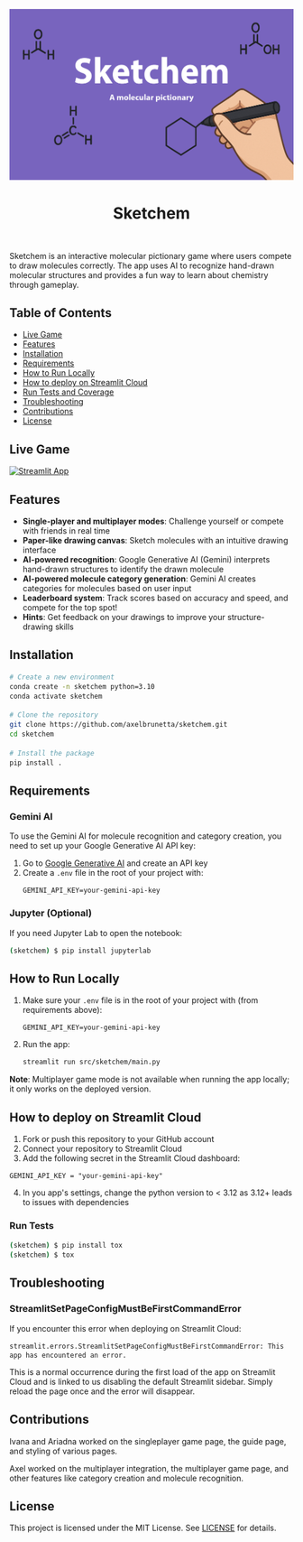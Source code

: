 ![Project Logo](assets/banner.png)

<h1 align="center">
Sketchem
</h1>

<br>


Sketchem is an interactive molecular pictionary game where users compete to draw molecules correctly. The app uses AI to recognize hand-drawn molecular structures and provides a fun way to learn about chemistry through gameplay.

## Table of Contents

- [Live Game](#Live-game)
- [Features](#Features)
- [Installation](#Installation)
- [Requirements](#Requirements)
- [How to Run Locally](#How-to-Run-Locally)
- [How to deploy on Streamlit Cloud](#How-to-deploy-on-Streamlit-Cloud)
- [Run Tests and Coverage](#Run-Tests-and-Coverage)
- [Troubleshooting](#Troubleshooting)
- [Contributions](#Contributions)
- [License](#License)

## Live Game

[![Streamlit App](https://static.streamlit.io/badges/streamlit_badge_black_white.svg)](https://sketchem.streamlit.app)

## Features

- **Single-player and multiplayer modes**: Challenge yourself or compete with friends in real time
- **Paper-like drawing canvas**: Sketch molecules with an intuitive drawing interface
- **AI-powered recognition**: Google Generative AI (Gemini) interprets hand-drawn structures to identify the drawn molecule
- **AI-powered molecule category generation**: Gemini AI creates categories for molecules based on user input
- **Leaderboard system**: Track scores based on accuracy and speed, and compete for the top spot!
- **Hints**: Get feedback on your drawings to improve your structure-drawing skills

## Installation

```bash
# Create a new environment
conda create -n sketchem python=3.10
conda activate sketchem

# Clone the repository
git clone https://github.com/axelbrunetta/sketchem.git
cd sketchem

# Install the package
pip install .
```


## Requirements


### Gemini AI

To use the Gemini AI for molecule recognition and category creation, you need to set up your Google Generative AI API key:

1. Go to [Google Generative AI](https://aistudio.google.com/app/apikey) and create an API key
2. Create a `.env` file in the root of your project with:
   ```
   GEMINI_API_KEY=your-gemini-api-key
   ```

### Jupyter (Optional)

If you need Jupyter Lab to open the notebook:

```bash
(sketchem) $ pip install jupyterlab
```

## How to Run Locally

1. Make sure your `.env` file is in the root of your project with (from requirements above):
   ```
   GEMINI_API_KEY=your-gemini-api-key
   ```

2. Run the app:
   ```bash
   streamlit run src/sketchem/main.py
   ```

**Note**: Multiplayer game mode is not available when running the app locally; it only works on the deployed version.

## How to deploy on Streamlit Cloud


1. Fork or push this repository to your GitHub account
2. Connect your repository to Streamlit Cloud
3. Add the following secret in the Streamlit Cloud dashboard:
```
GEMINI_API_KEY = "your-gemini-api-key"
```
4. In you app's settings, change the python version to < 3.12 as 3.12+ leads to issues with dependencies



### Run Tests

```bash
(sketchem) $ pip install tox
(sketchem) $ tox
```



## Troubleshooting

### StreamlitSetPageConfigMustBeFirstCommandError

If you encounter this error when deploying on Streamlit Cloud:
```
streamlit.errors.StreamlitSetPageConfigMustBeFirstCommandError: This app has encountered an error.
```

This is a normal occurrence during the first load of the app on Streamlit Cloud and is linked to us disabling the default Streamlit sidebar. Simply reload the page once and the error will disappear. 

## Contributions


Ivana and Ariadna worked on the singleplayer game page, the guide page, and styling of various pages.

Axel worked on the multiplayer integration, the multiplayer game page, and other features like category creation and molecule recognition.

## License

This project is licensed under the MIT License. See [LICENSE](LICENSE) for details.
